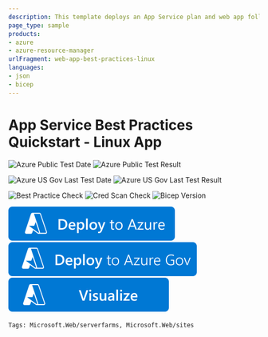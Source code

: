 ```yaml
---
description: This template deploys an App Service plan and web app following best practices and security recommendations as defined by the App Service product group. 
page_type: sample
products:
- azure
- azure-resource-manager
urlFragment: web-app-best-practices-linux
languages:
- json
- bicep
---
```

# App Service Best Practices Quickstart - Linux App

![Azure Public Test Date](https://azurequickstartsservice.blob.core.windows.net/badges/quickstarts/microsoft.web/web-app-best-practices-linux/PublicLastTestDate.svg)
![Azure Public Test Result](https://azurequickstartsservice.blob.core.windows.net/badges/quickstarts/microsoft.web/web-app-best-practices-linux/PublicDeployment.svg)

![Azure US Gov Last Test Date](https://azurequickstartsservice.blob.core.windows.net/badges/quickstarts/microsoft.web/web-app-best-practices-linux/FairfaxLastTestDate.svg)
![Azure US Gov Last Test Result](https://azurequickstartsservice.blob.core.windows.net/badges/quickstarts/microsoft.web/web-app-best-practices-linux/FairfaxDeployment.svg)

![Best Practice Check](https://azurequickstartsservice.blob.core.windows.net/badges/quickstarts/microsoft.web/web-app-best-practices-linux/BestPracticeResult.svg)
![Cred Scan Check](https://azurequickstartsservice.blob.core.windows.net/badges/quickstarts/microsoft.web/web-app-best-practices-linux/CredScanResult.svg)
![Bicep Version](https://azurequickstartsservice.blob.core.windows.net/badges/quickstarts/microsoft.web/web-app-best-practices-linux/BicepVersion.svg)

[![Deploy To Azure](https://raw.githubusercontent.com/Azure/azure-quickstart-templates/master/1-CONTRIBUTION-GUIDE/images/deploytoazure.svg?sanitize=true)](https://portal.azure.com/#create/Microsoft.Template/uri/https%3A%2F%2Fraw.githubusercontent.com%2FAzure%2Fazure-quickstart-templates%2Fmaster%2Fquickstarts%2Fmicrosoft.web%2Fweb-app-best-practices-linux%2Fazuredeploy.json)
[![Deploy To Azure US Gov](https://raw.githubusercontent.com/Azure/azure-quickstart-templates/master/1-CONTRIBUTION-GUIDE/images/deploytoazuregov.svg?sanitize=true)](https://portal.azure.us/#create/Microsoft.Template/uri/https%3A%2F%2Fraw.githubusercontent.com%2FAzure%2Fazure-quickstart-templates%2Fmaster%2Fquickstarts%2Fmicrosoft.web%2Fweb-app-best-practices-linux%2Fazuredeploy.json)
[![Visualize](https://raw.githubusercontent.com/Azure/azure-quickstart-templates/master/1-CONTRIBUTION-GUIDE/images/visualizebutton.svg?sanitize=true)](http://armviz.io/#/?load=https%3A%2F%2Fraw.githubusercontent.com%2FAzure%2Fazure-quickstart-templates%2Fmaster%2Fquickstarts%2Fmicrosoft.web%2Fweb-app-best-practices-linux%2Fazuredeploy.json)



`Tags: Microsoft.Web/serverfarms, Microsoft.Web/sites`
